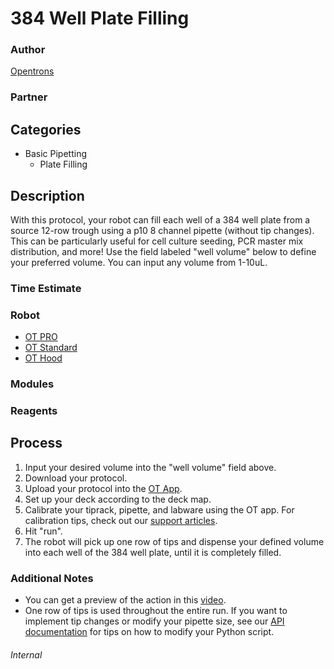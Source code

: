 # 384 Well Plate Filling

### Author
[Opentrons](https://opentrons.com/)

### Partner

## Categories
* Basic Pipetting
	* Plate Filling

## Description
With this protocol, your robot can fill each well of a 384 well plate from a source 12-row trough using a p10 8 channel pipette (without tip changes). This can be particularly useful for cell culture seeding, PCR master mix distribution, and more!
Use the field labeled "well volume" below to define your preferred volume. You can input any volume from 1-10uL.

### Time Estimate

### Robot
* [OT PRO](https://opentrons.com/ot-one-pro)
* [OT Standard](https://opentrons.com/ot-one-standard)  
* [OT Hood](https://opentrons.com/ot-one-hood) 

### Modules

### Reagents

## Process
1. Input your desired volume into the "well volume" field above.
2. Download your protocol.
3. Upload your protocol into the [OT App](http://opentrons.com/ot-app).
4. Set up your deck according to the deck map.
5. Calibrate your tiprack, pipette, and labware using the OT app. For calibration tips, check out our [support articles](https://support.opentrons.com/getting-started/software-setup/calibrating-the-pipettes).
6. Hit "run".
7. The robot will pick up one row of tips and dispense your defined volume into each well of the 384 well plate, until it is completely filled. 

### Additional Notes
* You can get a preview of the action in this [video](https://www.youtube.com/watch?v=AWKfpK9rmuo).
* One row of tips is used throughout the entire run. If you want to implement tip changes or modify your pipette size, see our [API documentation](https://docs.opentrons.com) for tips on how to modify your Python script.



###### Internal
